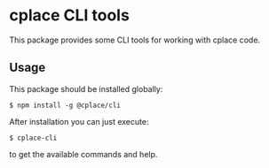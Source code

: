 # cplace CLI tools

This package provides some CLI tools for working with cplace code.

## Usage

This package should be installed globally:
```
$ npm install -g @cplace/cli
```

After installation you can just execute:
```
$ cplace-cli
```
to get the available commands and help.
